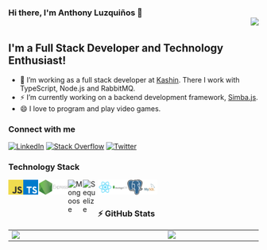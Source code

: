 ### Hi there, I'm Anthony Luzquiños 👋 <div align = 'right'>![](https://komarev.com/ghpvc/?username=anthonylzq&color=blue)</div>

## I'm a Full Stack Developer and Technology Enthusiast!

- 🔭 I’m working as a full stack developer at [Kashin](https://kashin.app/). There I work with TypeScript, Node.js and RabbitMQ.
- ⚡ I’m currently working on a backend development framework, [Simba.js](https://www.npmjs.com/package/@anthonylzq/simba.js).
- 😄 I love to program and play video games.

### Connect with me

[![LinkedIn](https://img.shields.io/badge/linkedin-%230077B5.svg?&style=for-the-badge&logo=linkedin&logoColor=white)](https://www.linkedin.com/in/anthony-luzqui%C3%B1os) [![Stack Overflow](	https://img.shields.io/badge/stack%20overflow-FE7A16?logo=stack-overflow&logoColor=white&style=for-the-badge)](https://stackoverflow.com/users/12379333/anthony-luzqui%c3%b1os) [![Twitter](https://img.shields.io/badge/twitter-%231DA1F2.svg?&style=for-the-badge&logo=twitter&logoColor=white)](https://twitter.com/Anthony_Lzq)

### Technology Stack

[<img align="left" alt="JavaScript" width="30px" src="https://raw.githubusercontent.com/github/explore/80688e429a7d4ef2fca1e82350fe8e3517d3494d/topics/javascript/javascript.png" />][#]
[<img align="left" alt="TypeScript" width="30px" src="https://raw.githubusercontent.com/github/explore/80688e429a7d4ef2fca1e82350fe8e3517d3494d/topics/typescript/typescript.png" />][#]
[<img align="left" alt="Node.js" width="30px" src="https://raw.githubusercontent.com/github/explore/80688e429a7d4ef2fca1e82350fe8e3517d3494d/topics/nodejs/nodejs.png" />][#]
[<img align="left" alt="Express" width="30px" src="https://raw.githubusercontent.com/github/explore/80688e429a7d4ef2fca1e82350fe8e3517d3494d/topics/express/express.png" />][#]
[<img align="left" alt="Mongoose" width="30px" src="https://cdn.filestackcontent.com/tnsRC5TS0OMIlyfjDaNN" />][#]
[<img align="left" alt="Sequelize" width=30px src="https://charliejuc.com/static/dev-tools/sequelize-logo.png" />][#]
[<img align="left" alt="React" width=30px src="https://raw.githubusercontent.com/github/explore/80688e429a7d4ef2fca1e82350fe8e3517d3494d/topics/react/react.png" />][#]
[<img align="left" alt="MongoDB" width="30px" src="https://raw.githubusercontent.com/github/explore/80688e429a7d4ef2fca1e82350fe8e3517d3494d/topics/mongodb/mongodb.png" />][#]
[<img align="left" alt="PostgreSQL" width="30px" src="https://raw.githubusercontent.com/github/explore/80688e429a7d4ef2fca1e82350fe8e3517d3494d/topics/postgresql/postgresql.png" />][#]
[<img align="left" alt="MySQL" width="30px" src="https://raw.githubusercontent.com/github/explore/80688e429a7d4ef2fca1e82350fe8e3517d3494d/topics/mysql/mysql.png" />][#]

<br/>
<br/>

### ⚡ GitHub Stats

<center>
  <table cellspacing="0" cellpadding="0" style="border: none;">
    <tr>
      <td><img width="300px" align="left" src="https://github-readme-stats.vercel.app/api/top-langs/?username=anthonylzq&show_icons=true&hide_border=true&count_private=true&theme=material-palenight" /></td>
      <td><img width="500px" align="left" src="https://github-readme-stats.vercel.app/api?username=anthonylzq&show_icons=true&hide_border=true&count_private=true&theme=material-palenight"/></td>
    </tr>   
  </table>
</center>

[#]: https://github.com/AnthonyLzq
